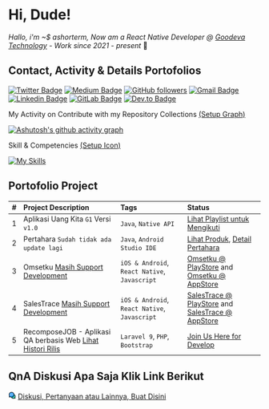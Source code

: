 # Hi, Dude!

_Hallo, i'm ~$ ashorterm, Now am a React Native Developer @ <a href="https://goodeva.co.id/">Goodeva Technology</a> - Work since 2021 - present_ 👋

## Contact, Activity & Details Portofolios

[![Twitter Badge](https://img.shields.io/badge/-@aspsptyd-1ca0f1?style=flat-square&labelColor=1ca0f1&logo=twitter&logoColor=white&link=https://twitter.com/aspsptyd)](https://twitter.com/aspsptyd) [![Medium Badge](https://img.shields.io/badge/-@septiyadi-171616?style=flat-square&labelColor=171616&logo=Medium&link=https://medium.com/@septiyadi/)](https://medium.com/@septiyadi/) [![GitHub followers](https://img.shields.io/github/followers/aspsptyd?label=Follow&style=social)](https://github.com/aspsptyd/?tab=follow) [![Gmail Badge](https://img.shields.io/badge/-devadiroot@gmail.com-c14438?style=flat-square&logo=Gmail&logoColor=white&link=mailto:devadiroot@gmail.com)](mailto:devadiroot@gmail.com) [![Linkedin Badge](https://img.shields.io/badge/-@aspsptyd-blue?style=flat-square&logo=Linkedin&logoColor=white&link=https://www.linkedin.com/in/aspsptyd/)](https://www.linkedin.com/in/aspsptyd/) [![GitLab Badge](https://img.shields.io/badge/-@asp.ty-orange?style=flat-square&logo=GitLab&logoColor=white&link=https://www.gitlab.com/asp.ty/)](https://www.gitlab.com/asp.ty/) [![Dev.to Badge](https://img.shields.io/badge/-@aspsptyd-black?style=flat-square&logo=dev.to&logoColor=white&link=https://www.dev.to/aspsptyd/)](https://www.dev.to/aspsptyd/)

<!-- <a href="https://github.com/ashutosh00710/github-readme-activity-graph"><img alt="Asep Septiadi's Activity Graph" src="https://github-readme-activity-graph.cyclic.app/graph/?username=aspsptyd&theme=react-dark&hide_border=true&hide_title=false&custom_title=Aktifitas%20GitHub%20Saya" /></a> -->

My Activity on Contribute with my Repository Collections <a href="https://github.com/Ashutosh00710/github-readme-activity-graph">(Setup Graph)</a>

<!-- [![Ashutosh's github activity graph](https://github-readme-activity-graph.cyclic.app/graph?username=aspsptyd&theme=tokyo-night&hide-title=true&hide_border=true&hide_title=false&custom_title=Kontribusi%20Harian%20Saya)](https://github.com/aspsptyd/github-readme-activity-graph) -->

[![Ashutosh's github activity graph](https://github-readme-activity-graph.vercel.app/graph?username=aspsptyd&theme=react&radius=16&area=true&hide_border=true&hide_title=true&custom_title=Kontribusi%20Harian%20Saya)](https://github.com/ashutosh00710/github-readme-activity-graph)

<!-- ![](http://github-profile-summary-cards.vercel.app/api/cards/profile-details?username=aspsptyd&theme=nord_dark) -->

<!--My Insight of technology

 <img alt="Postman" src="https://img.shields.io/badge/Postman-FF6C37?logo=postman&logoColor=white"> <img alt="Visual Studio Code" src="https://img.shields.io/badge/Visual%20Studio%20Code-0078d7.svg?logo=visual-studio-code&logoColor=white"> <img alt="Stack Overflow" src="https://img.shields.io/badge/-Stack%20Overflow-FE7A16?logo=stack-overflow&logoColor=white"> <img alt="Git" src="https://img.shields.io/badge/Git-F05033.svg?logo=git&logoColor=white"> <img alt="Android Studio" src="https://img.shields.io/badge/Android%20Studio-008678.svg?logo=android-studio&logoColor=white"> <img alt="Node JS" src="https://img.shields.io/badge/Node%20JS-008678.svg?logo=javascript&logoColor=white"> <img alt="MySQL" src="https://img.shields.io/badge/MySQL-00f.svg?logo=mysql&logoColor=white"> <img alt="SQLite" src ="https://img.shields.io/badge/SQLite-07405e.svg?logo=sqlite&logoColor=white"> <img alt="MongoDB" src ="https://img.shields.io/badge/MongoDB-4ea94b.svg?logo=mongodb&logoColor=white"> <img alt="PHP" src ="https://img.shields.io/badge/PHP-2c51f5.svg?logo=php&logoColor=white"> -->

Skill & Competencies <a href="https://github.com/tandpfun/skill-icons">(Setup Icon)</a>
 
[![My Skills](https://skillicons.dev/icons?i=gitlab,github,bash,androidstudio,laravel,react,java,firebase,supabase,sqlite&theme=light)](https://skillicons.dev)

## Portofolio Project

| # | Project Description | Tags | Status |
| :--- | :--- | :--- | :--- |
| 1 | Aplikasi Uang Kita `G1` Versi `v1.0` | `Java`, `Native API` | <a href="https://www.youtube.com/playlist?list=PLGuz9_cMP8EGZR2PYc1GYRk3I9X74rH_c">Lihat Playlist untuk Mengikuti<a/> |
| 2 | Pertahara `Sudah tidak ada update lagi` | `Java`, `Android Studio IDE` | <a href="https://play.google.com/store/apps/details?id=com.global.pertahara">Lihat Produk</a>, <a href="https://www.hara.ag/about-us">Detail Pertahara</a> |
| 3 | Omsetku <a href="https://omsetku.id/">Masih Support Development</a> | `iOS & Android`, `React Native`, `Javascript` | <a href="https://play.google.com/store/apps/details?id=com.goodeva.omsetku">Omsetku @ PlayStore</a> and <a href="https://apps.apple.com/id/app/omsetku/id6451191591">Omsetku @ AppStore<a/> |
| 4 | SalesTrace <a href="https://omsetku.id/">Masih Support Development</a> | `iOS & Android`, `React Native`, `Javascript` | <a href="https://play.google.com/store/apps/details?id=com.goodeva.salestrace">SalesTrace @ PlayStore</a> and <a href="https://apps.apple.com/id/app/salestrace/id6458103424">SalesTrace @ AppStore<a/> |
| 5 | RecomposeJOB - Aplikasi QA berbasis Web <a href="https://github.com/aspsptyd/recompose-job/releases">Lihat Histori Rilis</a> | `Laravel 9`, `PHP`, `Bootstrap` | <a href="https://github.com/aspsptyd/recompose-job">Join Us Here for Develop</a> |

## QnA Diskusi Apa Saja Klik Link Berikut
<img src="https://github.com/aspsptyd/aspsptyd/blob/master/image-icon/chat-box.png" width="15" />&nbsp;<a href="https://github.com/aspsptyd/aspsptyd/issues/1">Diskusi, Pertanyaan atau Lainnya, Buat Disini</a>
